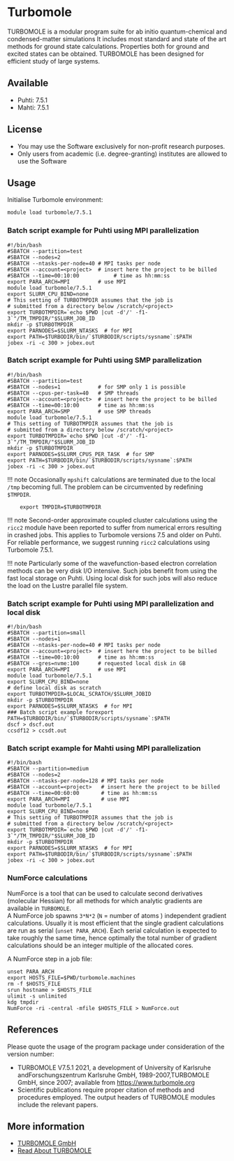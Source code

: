 # Turbomole

TURBOMOLE is a modular program suite for ab initio quantum-chemical and condensed-matter simulations 
It includes most standard and state of the art methods for ground state calculations. Properties both for ground and excited states can be obtained. TURBOMOLE has been designed for efficient study of large systems.

## Available

*   Puhti: 7.5.1
*   Mahti: 7.5.1

## License

-   You may use the Software exclusively for non-profit research
    purposes.
-   Only users from academic (i.e. degree-granting) institutes are
    allowed to use the Software

## Usage

Initialise Turbomole environment:

```bash
module load turbomole/7.5.1
```


### Batch script example for Puhti using MPI parallelization

```
#!/bin/bash
#SBATCH --partition=test
#SBATCH --nodes=2
#SBATCH --ntasks-per-node=40 # MPI tasks per node
#SBATCH --account=<project>  # insert here the project to be billed 
#SBATCH --time=00:10:00           # time as hh:mm:ss
export PARA_ARCH=MPI         # use MPI 
module load turbomole/7.5.1
export SLURM_CPU_BIND=none
# This setting of TURBOTMPDIR assumes that the job is 
# submitted from a directory below /scratch/<project>
export TURBOTMPDIR=`echo $PWD |cut -d'/' -f1-3`"/TM_TMPDIR/"$SLURM_JOB_ID
mkdir -p $TURBOTMPDIR
export PARNODES=$SLURM_NTASKS  # for MPI
export PATH=$TURBODIR/bin/`$TURBODIR/scripts/sysname`:$PATH
jobex -ri -c 300 > jobex.out
```

### Batch script example for Puhti using SMP parallelization

```
#!/bin/bash
#SBATCH --partition=test
#SBATCH --nodes=1            # for SMP only 1 is possible
#SBATCH --cpus-per-task=40   # SMP threads
#SBATCH --account=<project>  # insert here the project to be billed
#SBATCH --time=00:10:00      # time as hh:mm:ss
export PARA_ARCH=SMP         # use SMP threads   
module load turbomole/7.5.1
# This setting of TURBOTMPDIR assumes that the job is 
# submitted from a directory below /scratch/<project>
export TURBOTMPDIR=`echo $PWD |cut -d'/' -f1-3`"/TM_TMPDIR/"$SLURM_JOB_ID
mkdir -p $TURBOTMPDIR
export PARNODES=$SLURM_CPUS_PER_TASK  # for SMP
export PATH=$TURBODIR/bin/`$TURBODIR/scripts/sysname`:$PATH
jobex -ri -c 300 > jobex.out
```

!!! note
    Occasionally `mpshift` calculations are terminated due to the local `/tmp` becoming full. The problem can be circumvented by redefining `$TMPDIR`.
``` 
    export TMPDIR=$TURBOTMPDIR
```

!!! note
    Second-order approximate coupled cluster calculations using the `ricc2` module have been reported to suffer from numerical errors resulting in crashed jobs. This applies to Turbomole versions 7.5 and older on Puhti. For reliable performance, we suggest running `ricc2` calculations using Turbomole 7.5.1.

!!! note
    Particularly some of the wavefunction-based electron correlation methods can be very disk I/O intensive. Such jobs benefit from using the fast local storage on Puhti. Using local disk for such jobs will also reduce the load on the Lustre parallel file system.
 

   
### Batch script example for Puhti using MPI parallelization and local disk

```
#!/bin/bash
#SBATCH --partition=small
#SBATCH --nodes=1
#SBATCH --ntasks-per-node=40 # MPI tasks per node
#SBATCH --account=<project>  # insert here the project to be billed
#SBATCH --time=00:10:00      # time as hh:mm:ss
#SBATCH --gres=nvme:100      # requested local disk in GB
export PARA_ARCH=MPI         # use MPI
module load turbomole/7.5.1
export SLURM_CPU_BIND=none
# define local disk as scratch
export TURBOTMPDIR=$LOCAL_SCRATCH/$SLURM_JOBID
mkdir -p $TURBOTMPDIR
export PARNODES=$SLURM_NTASKS  # for MPI
### Batch script example forexport PATH=$TURBODIR/bin/`$TURBODIR/scripts/sysname`:$PATH
dscf > dscf.out
ccsdf12 > ccsdt.out
```

### Batch script example for Mahti using MPI parallelization

```
#!/bin/bash
#SBATCH --partition=medium
#SBATCH --nodes=2
#SBATCH --ntasks-per-node=128 # MPI tasks per node
#SBATCH --account=<project>   # insert here the project to be billed
#SBATCH --time=00:60:00       # time as hh:mm:ss
export PARA_ARCH=MPI          # use MPI
module load turbomole/7.5.1
export SLURM_CPU_BIND=none
# This setting of TURBOTMPDIR assumes that the job is 
# submitted from a directory below /scratch/<project>
export TURBOTMPDIR=`echo $PWD |cut -d'/' -f1-3`"/TM_TMPDIR/"$SLURM_JOB_ID
mkdir -p $TURBOTMPDIR
export PARNODES=$SLURM_NTASKS  # for MPI
export PATH=$TURBODIR/bin/`$TURBODIR/scripts/sysname`:$PATH
jobex -ri -c 300 > jobex.out
```

### NumForce calculations

NumForce is a tool that can be used to calculate second derivatives (molecular Hessian) for all methods
for which analytic gradients are available in `TURBOMOLE`.   
A NumForce job spawns `3*N*2` (`N` = number of atoms ) independent gradient calculations. 
Usually it is most efficient that the single gradient calculations are run as serial (`unset PARA_ARCH`). Each serial calculation is expected to take roughly the same time, hence optimally the total number of gradient calculations should be an integer multiple of the allocated cores.

A NumForce step in a job file:

```
unset PARA_ARCH
export HOSTS_FILE=$PWD/turbomole.machines
rm -f $HOSTS_FILE
srun hostname > $HOSTS_FILE
ulimit -s unlimited
kdg tmpdir
NumForce -ri -central -mfile $HOSTS_FILE > NumForce.out
```

## References
Please quote the usage of the program package under consideration of the version
number:

-   TURBOMOLE V7.5.1 2021, a development of University of Karlsruhe andForschungszentrum Karlsruhe GmbH, 1989-2007,TURBOMOLE GmbH, since 2007; available from https://www.turbomole.org
-    Scientific publications require proper citation of methods and procedures employed.
The output headers of TURBOMOLE modules include the relevant papers. 

## More information
-   [TURBOMOLE GmbH](https://www.turbomole.org/turbomole/turbomole-documentation/) 
-   [Read About TURBOMOLE](https://aip.scitation.org/doi/10.1063/5.0004635 ) 

